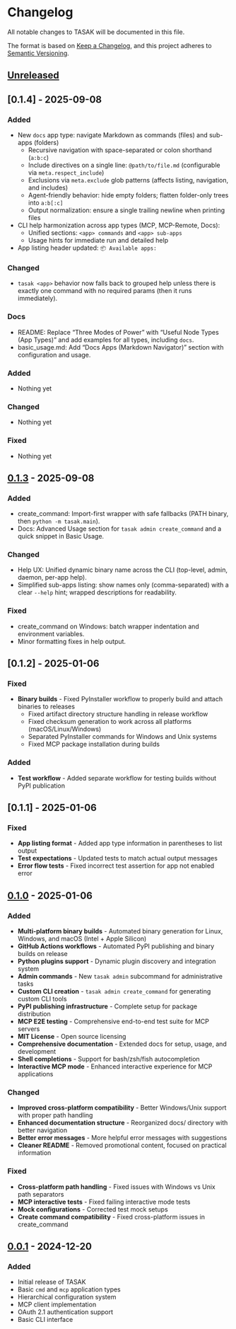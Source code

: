 # Changelog

All notable changes to TASAK will be documented in this file.

The format is based on [Keep a Changelog](https://keepachangelog.com/en/1.0.0/),
and this project adheres to [Semantic Versioning](https://semver.org/spec/v2.0.0.html).

## [Unreleased]

## [0.1.4] - 2025-09-08
### Added
- New `docs` app type: navigate Markdown as commands (files) and sub-apps (folders)
  - Recursive navigation with space-separated or colon shorthand (`a:b:c`)
  - Include directives on a single line: `@path/to/file.md` (configurable via `meta.respect_include`)
  - Exclusions via `meta.exclude` glob patterns (affects listing, navigation, and includes)
  - Agent-friendly behavior: hide empty folders; flatten folder-only trees into `a:b[:c]`
  - Output normalization: ensure a single trailing newline when printing files
- CLI help harmonization across app types (MCP, MCP-Remote, Docs):
  - Unified sections: `<app> commands` and `<app> sub-apps`
  - Usage hints for immediate run and detailed help
- App listing header updated: `📦 Available apps:`

### Changed
- `tasak <app>` behavior now falls back to grouped help unless there is exactly one command with no required params (then it runs immediately).

### Docs
- README: Replace “Three Modes of Power” with “Useful Node Types (App Types)” and add examples for all types, including `docs`.
- basic_usage.md: Add “Docs Apps (Markdown Navigator)” section with configuration and usage.

### Added
- Nothing yet

### Changed
- Nothing yet

### Fixed
- Nothing yet

## [0.1.3] - 2025-09-08

### Added
- create_command: Import-first wrapper with safe fallbacks (PATH binary, then `python -m tasak.main`).
- Docs: Advanced Usage section for `tasak admin create_command` and a quick snippet in Basic Usage.

### Changed
- Help UX: Unified dynamic binary name across the CLI (top-level, admin, daemon, per-app help).
- Simplified sub-apps listing: show names only (comma-separated) with a clear `--help` hint; wrapped descriptions for readability.

### Fixed
- create_command on Windows: batch wrapper indentation and environment variables.
- Minor formatting fixes in help output.

## [0.1.2] - 2025-01-06

### Fixed
- **Binary builds** - Fixed PyInstaller workflow to properly build and attach binaries to releases
  - Fixed artifact directory structure handling in release workflow
  - Fixed checksum generation to work across all platforms (macOS/Linux/Windows)
  - Separated PyInstaller commands for Windows and Unix systems
  - Fixed MCP package installation during builds

### Added
- **Test workflow** - Added separate workflow for testing builds without PyPI publication

## [0.1.1] - 2025-01-06

### Fixed
- **App listing format** - Added app type information in parentheses to list output
- **Test expectations** - Updated tests to match actual output messages
- **Error flow tests** - Fixed incorrect test assertion for app not enabled error

## [0.1.0] - 2025-01-06

### Added
- **Multi-platform binary builds** - Automated binary generation for Linux, Windows, and macOS (Intel + Apple Silicon)
- **GitHub Actions workflows** - Automated PyPI publishing and binary builds on release
- **Python plugins support** - Dynamic plugin discovery and integration system
- **Admin commands** - New `tasak admin` subcommand for administrative tasks
- **Custom CLI creation** - `tasak admin create_command` for generating custom CLI tools
- **PyPI publishing infrastructure** - Complete setup for package distribution
- **MCP E2E testing** - Comprehensive end-to-end test suite for MCP servers
- **MIT License** - Open source licensing
- **Comprehensive documentation** - Extended docs for setup, usage, and development
- **Shell completions** - Support for bash/zsh/fish autocompletion
- **Interactive MCP mode** - Enhanced interactive experience for MCP applications

### Changed
- **Improved cross-platform compatibility** - Better Windows/Unix support with proper path handling
- **Enhanced documentation structure** - Reorganized docs/ directory with better navigation
- **Better error messages** - More helpful error messages with suggestions
- **Cleaner README** - Removed promotional content, focused on practical information

### Fixed
- **Cross-platform path handling** - Fixed issues with Windows vs Unix path separators
- **MCP interactive tests** - Fixed failing interactive mode tests
- **Mock configurations** - Corrected test mock setups
- **Create command compatibility** - Fixed cross-platform issues in create_command

## [0.0.1] - 2024-12-20

### Added
- Initial release of TASAK
- Basic `cmd` and `mcp` application types
- Hierarchical configuration system
- MCP client implementation
- OAuth 2.1 authentication support
- Basic CLI interface

[Unreleased]: https://github.com/jacekjursza/tasak/compare/v0.1.3...HEAD
[0.1.3]: https://github.com/jacekjursza/tasak/compare/v0.1.2...v0.1.3
[0.1.0]: https://github.com/jacekjursza/tasak/compare/v0.0.1...v0.1.0
[0.0.1]: https://github.com/jacekjursza/tasak/releases/tag/v0.0.1
